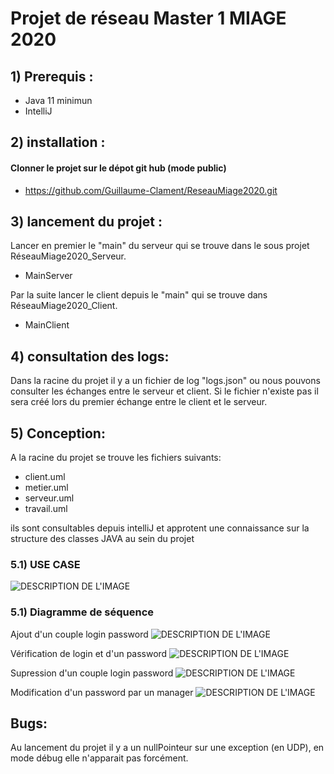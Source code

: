 # Projet de réseau Master 1 MIAGE 2020

## 1) Prerequis :

* Java 11 minimun
* IntelliJ

## 2) installation :
#### Clonner le projet sur le dépot git hub (mode public)
* https://github.com/Guillaume-Clament/ReseauMiage2020.git

## 3) lancement du projet :

Lancer en premier le "main" du serveur qui se trouve dans le sous projet RéseauMiage2020_Serveur.
* MainServer

Par la suite lancer le client depuis le "main" qui se trouve dans RéseauMiage2020_Client.
* MainClient

## 4) consultation des logs:

Dans la racine du projet il y a un fichier de log "logs.json" ou nous pouvons consulter les échanges entre le serveur et client.
Si le fichier n'existe pas il sera créé lors du premier échange entre le client et le serveur.

## 5) Conception:

A la racine du projet se trouve les fichiers suivants:
* client.uml
* metier.uml
* serveur.uml
* travail.uml

ils sont consultables depuis intelliJ et approtent une connaissance sur la structure des classes JAVA au sein du projet

### 5.1) USE CASE
![DESCRIPTION DE L'IMAGE](https://zupimages.net/up/21/01/hlhh.jpg)


### 5.1) Diagramme de séquence
Ajout d'un couple login password
![DESCRIPTION DE L'IMAGE](https://zupimages.net/up/21/01/aidr.jpg)

Vérification de login et d'un password
![DESCRIPTION DE L'IMAGE](https://zupimages.net/up/21/01/e7a5.jpg)

Supression d'un couple login password
![DESCRIPTION DE L'IMAGE](https://zupimages.net/up/21/01/eqx7.jpg)

Modification d'un password par un manager
![DESCRIPTION DE L'IMAGE](https://zupimages.net/up/21/01/r3jn.jpg)

## Bugs:
Au lancement du projet il y a un nullPointeur sur une exception (en UDP), en mode débug elle n'apparait pas forcément.

